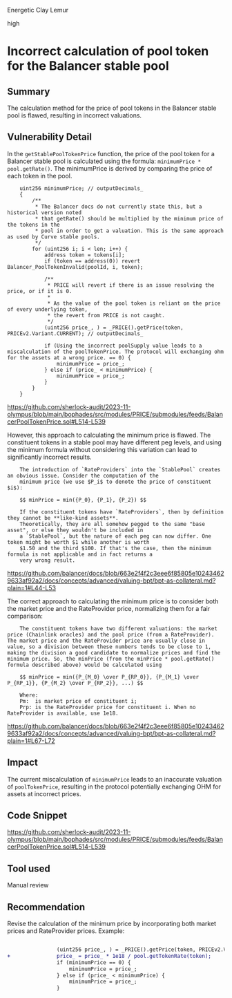 Energetic Clay Lemur

high

# Incorrect calculation of pool token for the Balancer stable pool

## Summary

The calculation method for the price of pool tokens in the Balancer stable pool is flawed, resulting in incorrect valuations.

## Vulnerability Detail

In the `getStablePoolTokenPrice` function, the price of the pool token for a Balancer stable pool is calculated using the formula: `minimumPrice * pool.getRate()`. The minimumPrice is derived by comparing the price of each token in the pool.

        uint256 minimumPrice; // outputDecimals_
        {
            /**
             * The Balancer docs do not currently state this, but a historical version noted
             * that getRate() should be multiplied by the minimum price of the tokens in the
             * pool in order to get a valuation. This is the same approach as used by Curve stable pools.
             */
            for (uint256 i; i < len; i++) {
                address token = tokens[i];
                if (token == address(0)) revert Balancer_PoolTokenInvalid(poolId, i, token);

                /**
                 * PRICE will revert if there is an issue resolving the price, or if it is 0.
                 *
                 * As the value of the pool token is reliant on the price of every underlying token,
                 * the revert from PRICE is not caught.
                 */
                (uint256 price_, ) = _PRICE().getPrice(token, PRICEv2.Variant.CURRENT); // outputDecimals_

                if (Using the incorrect poolSupply value leads to a miscalculation of the poolTokenPrice. The protocol will exchanging ohm for the assets at a wrong price. == 0) {
                    minimumPrice = price_;
                } else if (price_ < minimumPrice) {
                    minimumPrice = price_;
                }
            }
        }

https://github.com/sherlock-audit/2023-11-olympus/blob/main/bophades/src/modules/PRICE/submodules/feeds/BalancerPoolTokenPrice.sol#L514-L539

However, this approach to calculating the minimum price is flawed. The constituent tokens in a stable pool may have different peg levels, and using the minimum formula without considering this variation can lead to significantly incorrect results.

        The introduction of `RateProviders` into the `StablePool` creates an obvious issue. Consider the computation of the
        minimum price (we use $P_i$ to denote the price of constituent $i$):

        $$ minPrice = min({P_0}, {P_1}, {P_2}) $$

        If the constituent tokens have `RateProviders`, then by definition they cannot be **like-kind assets**.
        Theoretically, they are all somehow pegged to the same "base asset", or else they wouldn't be included in
        a `StablePool`, but the nature of each peg can now differ. One token might be worth $1 while another is worth
        $1.50 and the third $100. If that's the case, then the minimum formula is not applicable and in fact returns a
        very wrong result.

https://github.com/balancer/docs/blob/663e2f4f2c3eee6f85805e102434629633af92a2/docs/concepts/advanced/valuing-bpt/bpt-as-collateral.md?plain=1#L44-L53

The correct approach to calculating the minimum price is to consider both the market price and the RateProvider price, normalizing them for a fair comparison:

        The constituent tokens have two different valuations: the market price (Chainlink oracles) and the pool price (from a RateProvider). The market price and the RateProvider price are usually close in value, so a division between these numbers tends to be close to 1, making the division a good candidate to normalize prices and find the minimum price. So, the minPrice (from the minPrice * pool.getRate() formula described above) would be calculated using

        $$ minPrice = min({P_{M_0} \over P_{RP_0}}, {P_{M_1} \over P_{RP_1}}, {P_{M_2} \over P_{RP_2}}, ...) $$

        Where:
        Pm:  is market price of constituent i;
        Prp: is the RateProvider price for constituent i. When no RateProvider is available, use 1e18.

https://github.com/balancer/docs/blob/663e2f4f2c3eee6f85805e102434629633af92a2/docs/concepts/advanced/valuing-bpt/bpt-as-collateral.md?plain=1#L67-L72

## Impact

The current miscalculation of `minimumPrice` leads to an inaccurate valuation of `poolTokenPrice`, resulting in the protocol potentially exchanging OHM for assets at incorrect prices.

## Code Snippet

https://github.com/sherlock-audit/2023-11-olympus/blob/main/bophades/src/modules/PRICE/submodules/feeds/BalancerPoolTokenPrice.sol#L514-L539

## Tool used

Manual review

## Recommendation

Revise the calculation of the minimum price by incorporating both market prices and RateProvider prices. Example:

```diff

                (uint256 price_, ) = _PRICE().getPrice(token, PRICEv2.Variant.CURRENT); // outputDecimals_
+               price_ = price_ * 1e18 / pool.getTokenRate(token);
                if (minimumPrice == 0) {
                    minimumPrice = price_;
                } else if (price_ < minimumPrice) {
                    minimumPrice = price_;
                }
```
